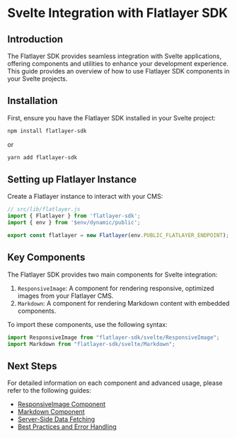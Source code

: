 # Svelte Integration with Flatlayer SDK

## Introduction

The Flatlayer SDK provides seamless integration with Svelte applications, offering components and utilities to enhance your development experience. This guide provides an overview of how to use Flatlayer SDK components in your Svelte projects.

## Installation

First, ensure you have the Flatlayer SDK installed in your Svelte project:

```bash
npm install flatlayer-sdk
```

or

```bash
yarn add flatlayer-sdk
```

## Setting up Flatlayer Instance

Create a Flatlayer instance to interact with your CMS:

```javascript
// src/lib/flatlayer.js
import { Flatlayer } from 'flatlayer-sdk';
import { env } from '$env/dynamic/public';

export const flatlayer = new Flatlayer(env.PUBLIC_FLATLAYER_ENDPOINT);
```

## Key Components

The Flatlayer SDK provides two main components for Svelte integration:

1. `ResponsiveImage`: A component for rendering responsive, optimized images from your Flatlayer CMS.
2. `Markdown`: A component for rendering Markdown content with embedded components.

To import these components, use the following syntax:

```javascript
import ResponsiveImage from "flatlayer-sdk/svelte/ResponsiveImage";
import Markdown from "flatlayer-sdk/svelte/Markdown";
```

## Next Steps

For detailed information on each component and advanced usage, please refer to the following guides:

- [ResponsiveImage Component](./responsive-image.md)
- [Markdown Component](./markdown.md)
- [Server-Side Data Fetching](./data-fetching.md)
- [Best Practices and Error Handling](./error-handling.md)